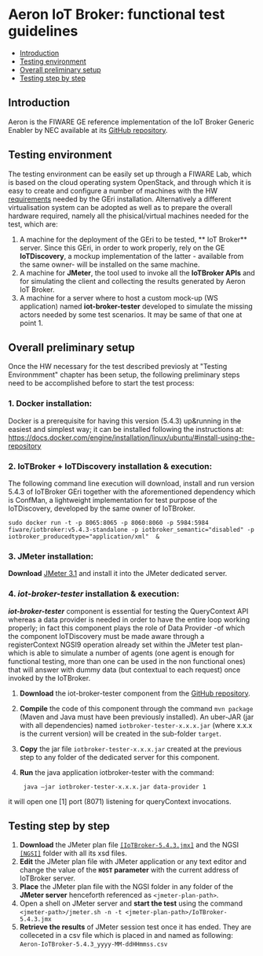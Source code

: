 #  Aeron IoT Broker:  functional test guidelines #

* [Introduction](#introduction)
* [Testing environment](#testing-environment)
* [Overall preliminary setup](#overall-preliminary-setup)
* [Testing step by step](#testing-step-by-step)


## Introduction ##
Aeron is the FIWARE GE reference implementation of the IoT Broker Generic Enabler by NEC available at its [GitHub repository](https://github.com/Aeronbroker/Aeron).

## Testing environment ##
The testing environment can be easily set up through a FIWARE Lab, which is based on the cloud operating system OpenStack, and through which it is easy to create and configure a number of machines with the HW [requirements](http://fiware-iot-broker.readthedocs.io/en/latest/installadminguide/index.html#minimum-system-requirements)  needed by the GEri installation. Alternatively a different virtualisation system can be adopted as well as to prepare the overall hardware required, namely all the phisical/virtual machines needed for the test, which are:

1. A machine for the deployment of the GEri to be tested, ** IoT Broker** server. Since this GEri, in order to work properly, rely on the GE **IoTDiscovery**, a mockup implementation of the latter - available from the same owner- will be installed on the same machine.
2. A machine for **JMeter**, the tool used to invoke all the **IoTBroker APIs** and for simulating the client and collecting the results generated by Aeron IoT Broker.
3. A machine for a server where to host a custom mock-up (WS application) named **iot-broker-tester** developed to simulate the missing actors needed by some test scenarios. It may be same of that one at point 1.


## Overall preliminary setup ##

Once the HW necessary for the test described previosly at "Testing Environmment" chapter has been setup, the following preliminary steps need to be accomplished before to start the test process:

### 1. Docker installation: ###
Docker is a prerequisite for having this version (5.4.3) up&running in the easiest and simplest way; it can be installed following the instructions at:
https://docs.docker.com/engine/installation/linux/ubuntu/#install-using-the-repository

### 2. IoTBroker + IoTDiscovery installation & execution: ###
The following command line execution will download, install and run version 5.4.3 of IoTBroker GEri together with  the aforementioned dependency which is ConfMan, a lightweight implementation for test purpose of the IoTDiscovery, developed by the same owner of IoTBroker.

	sudo docker run -t -p 8065:8065 -p 8060:8060 -p 5984:5984 fiware/iotbroker:v5.4.3-standalone -p iotbroker_semantic="disabled" -p iotbroker_producedtype="application/xml"  &

### 3. JMeter installation: ###
 **Download** [JMeter 3.1](https://jmeter.apache.org/download_jmeter.cgi) and install it into the JMeter dedicated server.

### 4. *iot-broker-tester* installation & execution: ###

***iot-broker-tester*** component is essential for testing the QueryContext API whereas a data provider is needed in order to have the entire loop working properly; in fact this component plays the role of Data Provider -of which the component IoTDiscovery must be made aware through a registerContext NGSI9 operation already set within the JMeter test plan- which is able to simulate a number of agents (one agent is enough for functional testing, more than one can be used in the non functional ones) that will answer with dummy data (but contextual to each request) once invoked by the IoTBroker.

1. **Download** the iot-broker-tester component from the [GitHub repository](https://github.com/Fiware/test.NonFunctional/tree/master/testers/aeron/fiware-iotbroker-tester).
2. **Compile** the code of this component through the command `mvn package` (Maven and Java must have been previously installed). An uber-JAR (jar with all dependencies) named `iotbroker-tester-x.x.x.jar`  (where x.x.x is the current version) will be created in the sub-folder `target`.
3. **Copy** the jar file `iotbroker-tester-x.x.x.jar` created at the previous step to any folder of the dedicated server for this component.
4. **Run** the java application iotbroker-tester with the command:

		java –jar iotbroker-tester-x.x.x.jar data-provider 1

it will open one [1] port (8071) listening for queryContext invocations.


## Testing step by step ##

1. **Download** the JMeter plan file [`[IoTBroker-5.4.3.jmx]`](IoTBroker-5.4.3.jmx]) and the NGSI  [`[NGSI]`](./NGS])  folder with all its xsd files. 
2. **Edit**  the JMeter plan file with JMeter application or any text editor and change the value of the **`HOST` parameter** with the current address of IoTBroker server.
2. **Place** the JMeter plan file with the NGSI folder in any folder of the **JMeter server** henceforth referenced as `<jmeter-plan-path>`.
3. Open a shell on JMeter server and **start the test** using the command `<jmeter-path>/jmeter.sh -n -t <jmeter-plan-path>/IoTBroker-5.4.3.jmx`
4. **Retrieve the results** of JMeter session test once it has ended. They are colleceted in a csv file which is placed in  and named as following: `Aeron-IoTBroker-5.4.3_yyyy-MM-ddHHmmss.csv`
